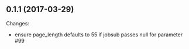 ## 0.1.1 (2017-03-29)
Changes:
  - ensure page_length defaults to 55 if jobsub passes null for parameter #99
